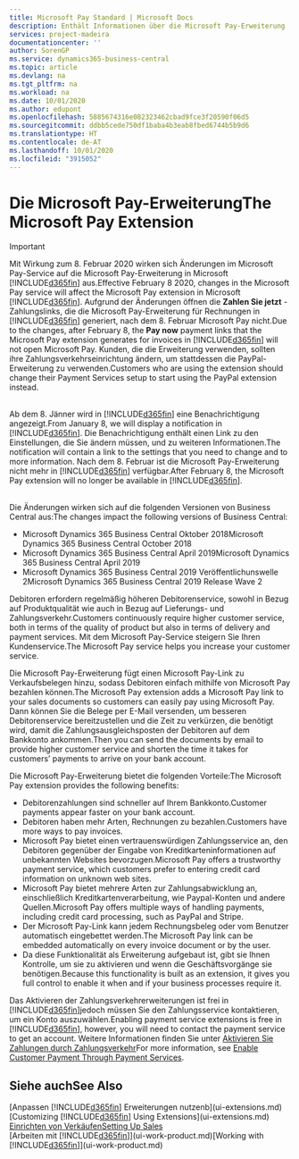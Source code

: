 ```yaml
---
title: Microsoft Pay Standard | Microsoft Docs
description: Enthält Informationen über die Microsoft Pay-Erweiterung
services: project-madeira
documentationcenter: ''
author: SorenGP
ms.service: dynamics365-business-central
ms.topic: article
ms.devlang: na
ms.tgt_pltfrm: na
ms.workload: na
ms.date: 10/01/2020
ms.author: edupont
ms.openlocfilehash: 5885674316e082323462cbad9fce3f20590f06d5
ms.sourcegitcommit: ddbb5cede750df1baba4b3eab8fbed6744b5b9d6
ms.translationtype: HT
ms.contentlocale: de-AT
ms.lasthandoff: 10/01/2020
ms.locfileid: "3915052"
---
```

# <a name="the-microsoft-pay-extension"></a><span data-ttu-id="f8165-103">Die Microsoft Pay-Erweiterung</span><span class="sxs-lookup"><span data-stu-id="f8165-103">The Microsoft Pay Extension</span></span>

> [!IMPORTANT]
> <span data-ttu-id="f8165-104">Mit Wirkung zum 8. Februar 2020 wirken sich Änderungen im Microsoft Pay-Service auf die Microsoft Pay-Erweiterung in Microsoft [!INCLUDE[d365fin](includes/d365fin_long_md.md)] aus.</span><span class="sxs-lookup"><span data-stu-id="f8165-104">Effective February 8 2020, changes in the Microsoft Pay service will affect the Microsoft Pay extension in Microsoft [!INCLUDE[d365fin](includes/d365fin_long_md.md)].</span></span> <span data-ttu-id="f8165-105">Aufgrund der Änderungen öffnen die **Zahlen Sie jetzt** -Zahlungslinks, die die Microsoft Pay-Erweiterung für Rechnungen in [!INCLUDE[d365fin](includes/d365fin_md.md)] generiert, nach dem 8. Februar Microsoft Pay nicht.</span><span class="sxs-lookup"><span data-stu-id="f8165-105">Due to the changes, after February 8, the **Pay now** payment links that the Microsoft Pay extension generates for invoices in [!INCLUDE[d365fin](includes/d365fin_md.md)] will not open Microsoft Pay.</span></span> <span data-ttu-id="f8165-106">Kunden, die die Erweiterung verwenden, sollten ihre Zahlungsverkehrseinrichtung ändern, um stattdessen die PayPal-Erweiterung zu verwenden.</span><span class="sxs-lookup"><span data-stu-id="f8165-106">Customers who are using the extension should change their Payment Services setup to start using the PayPal extension instead.</span></span><br /></br>
>
> <span data-ttu-id="f8165-107">Ab dem 8. Jänner wird in [!INCLUDE[d365fin](includes/d365fin_md.md)] eine Benachrichtigung angezeigt.</span><span class="sxs-lookup"><span data-stu-id="f8165-107">From January 8, we will display a notification in [!INCLUDE[d365fin](includes/d365fin_md.md)].</span></span> <span data-ttu-id="f8165-108">Die Benachrichtigung enthält einen Link zu den Einstellungen, die Sie ändern müssen, und zu weiteren Informationen.</span><span class="sxs-lookup"><span data-stu-id="f8165-108">The notification will contain a link to the settings that you need to change and to more information.</span></span> <span data-ttu-id="f8165-109">Nach dem 8. Februar ist die Microsoft Pay-Erweiterung nicht mehr in [!INCLUDE[d365fin](includes/d365fin_md.md)] verfügbar.</span><span class="sxs-lookup"><span data-stu-id="f8165-109">After February 8, the Microsoft Pay extension will no longer be available in [!INCLUDE[d365fin](includes/d365fin_md.md)].</span></span><br /></br>
>
> <span data-ttu-id="f8165-110">Die Änderungen wirken sich auf die folgenden Versionen von Business Central aus:</span><span class="sxs-lookup"><span data-stu-id="f8165-110">The changes impact the following versions of Business Central:</span></span>
> - <span data-ttu-id="f8165-111">Microsoft Dynamics 365 Business Central Oktober 2018</span><span class="sxs-lookup"><span data-stu-id="f8165-111">Microsoft Dynamics 365 Business Central October 2018</span></span>
> - <span data-ttu-id="f8165-112">Microsoft Dynamics 365 Business Central April 2019</span><span class="sxs-lookup"><span data-stu-id="f8165-112">Microsoft Dynamics 365 Business Central April 2019</span></span>
> - <span data-ttu-id="f8165-113">Microsoft Dynamics 365 Business Central 2019 Veröffentlichunswelle 2</span><span class="sxs-lookup"><span data-stu-id="f8165-113">Microsoft Dynamics 365 Business Central 2019 Release Wave 2</span></span>

<span data-ttu-id="f8165-114">Debitoren erfordern regelmäßig höheren Debitorenservice, sowohl in Bezug auf Produktqualität wie auch in Bezug auf Lieferungs- und Zahlungsverkehr.</span><span class="sxs-lookup"><span data-stu-id="f8165-114">Customers continuously require higher customer service, both in terms of the quality of product but also in terms of delivery and payment services.</span></span> <span data-ttu-id="f8165-115">Mit dem Microsoft Pay-Service steigern Sie Ihren Kundenservice.</span><span class="sxs-lookup"><span data-stu-id="f8165-115">The Microsoft Pay service helps you increase your customer service.</span></span>

<span data-ttu-id="f8165-116">Die Microsoft Pay-Erweiterung fügt einen Microsoft Pay-Link zu Verkaufsbelegen hinzu, sodass Debitoren einfach mithilfe von Microsoft Pay bezahlen können.</span><span class="sxs-lookup"><span data-stu-id="f8165-116">The Microsoft Pay extension adds a Microsoft Pay link to your sales documents so customers can easily pay using Microsoft Pay.</span></span> <span data-ttu-id="f8165-117">Dann können Sie die Belege per E-Mail versenden, um besseren Debitorenservice bereitzustellen und die Zeit zu verkürzen, die benötigt wird, damit die Zahlungsausgleichsposten der Debitoren auf dem Bankkonto ankommen.</span><span class="sxs-lookup"><span data-stu-id="f8165-117">Then you can send the documents by email to provide higher customer service and shorten the time it takes for customers’ payments to arrive on your bank account.</span></span>

<span data-ttu-id="f8165-118">Die Microsoft Pay-Erweiterung bietet die folgenden Vorteile:</span><span class="sxs-lookup"><span data-stu-id="f8165-118">The Microsoft Pay extension provides the following benefits:</span></span>
- <span data-ttu-id="f8165-119">Debitorenzahlungen sind schneller auf Ihrem Bankkonto.</span><span class="sxs-lookup"><span data-stu-id="f8165-119">Customer payments appear faster on your bank account.</span></span>
- <span data-ttu-id="f8165-120">Debitoren haben mehr Arten, Rechnungen zu bezahlen.</span><span class="sxs-lookup"><span data-stu-id="f8165-120">Customers have more ways to pay invoices.</span></span>
- <span data-ttu-id="f8165-121">Microsoft Pay bietet einen vertrauenswürdigen Zahlungsservice an, den Debitoren gegenüber der Eingabe von Kreditkarteninformationen auf unbekannten Websites bevorzugen.</span><span class="sxs-lookup"><span data-stu-id="f8165-121">Microsoft Pay offers a trustworthy payment service, which customers prefer to entering credit card information on unknown web sites.</span></span>
- <span data-ttu-id="f8165-122">Microsoft Pay bietet mehrere Arten zur Zahlungsabwicklung an, einschließlich Kreditkartenverarbeitung, wie Paypal-Konten und andere Quellen.</span><span class="sxs-lookup"><span data-stu-id="f8165-122">Microsoft Pay offers multiple ways of handling payments, including credit card processing, such as PayPal and Stripe.</span></span>
- <span data-ttu-id="f8165-123">Der Microsoft Pay-Link kann jedem Rechnungsbeleg oder vom Benutzer automatisch eingebettet werden.</span><span class="sxs-lookup"><span data-stu-id="f8165-123">The Microsoft Pay link can be embedded automatically on every invoice document or by the user.</span></span>
- <span data-ttu-id="f8165-124">Da diese Funktionalität als Erweiterung aufgebaut ist, gibt sie Ihnen Kontrolle, um sie zu aktivieren und wenn die Geschäftsvorgänge sie benötigen.</span><span class="sxs-lookup"><span data-stu-id="f8165-124">Because this functionality is built as an extension, it gives you full control to enable it when and if your business processes require it.</span></span>

<span data-ttu-id="f8165-125">Das Aktivieren der Zahlungsverkehrerweiterungen ist frei in [!INCLUDE[d365fin](includes/d365fin_md.md)]jedoch müssen Sie den Zahlungsservice kontaktieren, um ein Konto auszuwählen.</span><span class="sxs-lookup"><span data-stu-id="f8165-125">Enabling payment service extensions is free in [!INCLUDE[d365fin](includes/d365fin_md.md)], however, you will need to contact the payment service to get an account.</span></span> <span data-ttu-id="f8165-126">Weitere Informationen finden Sie unter [Aktivieren Sie Zahlungen durch Zahlungsverkehr](sales-how-enable-payment-service-extensions.md)</span><span class="sxs-lookup"><span data-stu-id="f8165-126">For more information, see [Enable Customer Payment Through Payment Services](sales-how-enable-payment-service-extensions.md).</span></span>

## <a name="see-also"></a><span data-ttu-id="f8165-127">Siehe auch</span><span class="sxs-lookup"><span data-stu-id="f8165-127">See Also</span></span>
<span data-ttu-id="f8165-128">[Anpassen [!INCLUDE[d365fin](includes/d365fin_md.md)] Erweiterungen nutzenb](ui-extensions.md)</span><span class="sxs-lookup"><span data-stu-id="f8165-128">[Customizing [!INCLUDE[d365fin](includes/d365fin_md.md)] Using Extensions](ui-extensions.md)</span></span>  
[<span data-ttu-id="f8165-129">Einrichten von Verkäufen</span><span class="sxs-lookup"><span data-stu-id="f8165-129">Setting Up Sales</span></span>](sales-setup-sales.md)  
<span data-ttu-id="f8165-130">[Arbeiten mit [!INCLUDE[d365fin](includes/d365fin_md.md)]](ui-work-product.md)</span><span class="sxs-lookup"><span data-stu-id="f8165-130">[Working with [!INCLUDE[d365fin](includes/d365fin_md.md)]](ui-work-product.md)</span></span>
